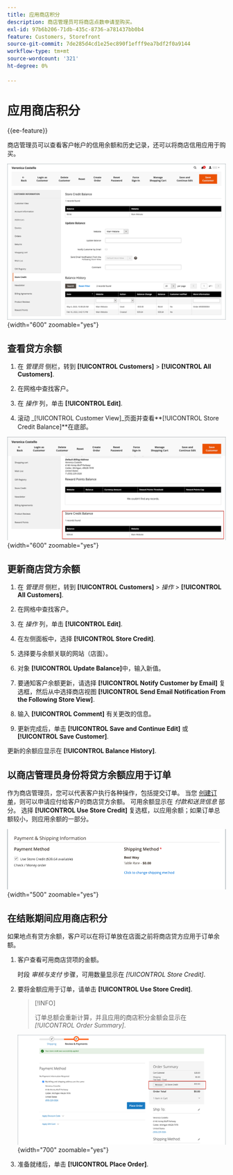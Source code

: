 ```yaml
---
title: 应用商店积分
description: 商店管理员可将商店点数申请至购买。
exl-id: 97b6b206-71db-435c-8736-a781437bb0b4
feature: Customers, Storefront
source-git-commit: 7de285d4cd1e25ec890f1efff9ea7bdf2f0a9144
workflow-type: tm+mt
source-wordcount: '321'
ht-degree: 0%

---
```


# 应用商店积分

{{ee-feature}}

商店管理员可以查看客户帐户的信用余额和历史记录，还可以将商店信用应用于购买。

![客户信用余额和历史记录](assets/store-credit-balance-history.png){width="600" zoomable="yes"}

## 查看贷方余额

1. 在 _管理员_ 侧栏，转到 **[!UICONTROL Customers]** > **[!UICONTROL All Customers]**.

1. 在网格中查找客户。

1. 在 _操作_ 列，单击 **[!UICONTROL Edit]**.

1. 滚动 _[!UICONTROL Customer View]_页面并查看&#x200B;**[!UICONTROL Store Credit Balance]**在底部。

![商店贷方余额](assets/store-credit-balance.png){width="600" zoomable="yes"}

## 更新商店贷方余额

1. 在 _管理员_ 侧栏，转到 **[!UICONTROL Customers]** > _操作_ > **[!UICONTROL All Customers]**.

1. 在网格中查找客户。

1. 在 _操作_ 列，单击 **[!UICONTROL Edit]**.

1. 在左侧面板中，选择 **[!UICONTROL Store Credit]**.

1. 选择要与余额关联的网站（店面）。

1. 对象 **[!UICONTROL Update Balance]**&#x200B;中，输入新值。

1. 要通知客户余额更新，请选择 **[!UICONTROL Notify Customer by Email]** 复选框，然后从中选择商店视图 **[!UICONTROL Send Email Notification From the Following Store View]**.

1. 输入 **[!UICONTROL Comment]** 有关更改的信息。

1. 更新完成后，单击 **[!UICONTROL Save and Continue Edit]** 或 **[!UICONTROL Save Customer]**.

更新的余额应显示在 **[!UICONTROL Balance History]**.

## 以商店管理员身份将贷方余额应用于订单

作为商店管理员，您可以代表客户执行各种操作，包括提交订单。 当您 [创建订单](../stores-purchase/customer-account-create-order.md)，则可以申请应付给客户的商店贷方余额。 可用余额显示在 _付款和送货信息_ 部分。 选择 **[!UICONTROL Use Store Credit]** 复选框，以应用余额；如果订单总额较小，则应用余额的一部分。

![将商店贷方余额应用于订单](assets/store-credit-apply.png){width="500" zoomable="yes"}

## 在结账期间应用商店积分

如果地点有贷方余额，客户可以在将订单放在店面之前将商店贷方应用于订单余额。

1. 客户查看可用商店贷项的金额。

   时段 _审核与支付_ 步骤，可用数量显示在 _[!UICONTROL Store Credit]_.

1. 要将金额应用于订单，请单击 **[!UICONTROL Use Store Credit]**.

   >[!INFO]
   >
   >订单总额会重新计算，并且应用的商店积分金额会显示在 _[!UICONTROL Order Summary]_.

   ![存储应用于订单的贷方余额](assets/store-credit-checkout.png){width="700" zoomable="yes"}

1. 准备就绪后，单击 **[!UICONTROL Place Order]**.
